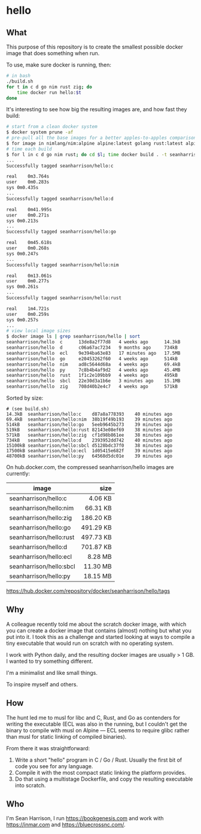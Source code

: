 # hello

## What

This purpose of this repository is to create the smallest possible docker image that does something when run. 

To use, make sure docker is running, then:

```bash
# in bash
./build.sh
for t in c d go nim rust zig; do 
    time docker run hello:$t
done
```

It's interesting to see how big the resulting images are, and how fast they build:

```bash
# start from a clean docker system
$ docker system prune -af
# pre-pull all the base images for a better apples-to-apples comparison
$ for image in nimlang/nim:alpine alpine:latest golang rust:latest alpine:latest; do docker pull $image; done
# time each build
$ for l in c d go nim rust; do cd $l; time docker build . -t seanharrison/hello:$l; cd ..; done
...
Successfully tagged seanharrison/hello:c

real	0m3.764s
user	0m0.283s
sys	0m0.435s
...
Successfully tagged seanharrison/hello:d

real	0m41.995s
user	0m0.271s
sys	0m0.213s
...
Successfully tagged seanharrison/hello:go

real	0m45.618s
user	0m0.268s
sys	0m0.247s
...
Successfully tagged seanharrison/hello:nim

real	0m13.061s
user	0m0.277s
sys	0m0.261s
...
Successfully tagged seanharrison/hello:rust

real	1m4.721s
user	0m0.259s
sys	0m0.257s
...
# view local image sizes
$ docker image ls | grep seanharrison/hello | sort
seanharrison/hello  c      13de8a2f77d8   4 weeks ago      14.3kB
seanharrison/hello  d      c06a67ac7234   9 months ago     734kB
seanharrison/hello  ecl    9e394ba63e83   17 minutes ago   17.5MB
seanharrison/hello  go     e20453262f60   4 weeks ago      514kB
seanharrison/hello  nim    ad8c5644d68a   4 weeks ago      69.4kB
seanharrison/hello  py     7c8b4b4af9d2   4 weeks ago      45.4MB
seanharrison/hello  rust   1f1c2e109bb9   4 weeks ago      495kB
seanharrison/hello  sbcl   22e30d3a1b6e   3 minutes ago    15.1MB
seanharrison/hello  zig    708d40b2e4c7   4 weeks ago      571kB
```
Sorted by size:
```
# (see build.sh)
14.3kB  seanharrison/hello:c    d87a8a778393    40 minutes ago
69.4kB  seanharrison/hello:nim  38b19f49b193    39 minutes ago
514kB   seanharrison/hello:go   5eeb9645b273    39 minutes ago
519kB   seanharrison/hello:rust 82143e08ef69    38 minutes ago
571kB   seanharrison/hello:zig  cf1d98b861ee    38 minutes ago
734kB   seanharrison/hello:d    2393952dd742    40 minutes ago
15100kB seanharrison/hello:sbcl d5128bdc37f0    38 minutes ago
17500kB seanharrison/hello:ecl  1d05415e682f    39 minutes ago
48700kB seanharrison/hello:py   64568d5dc01e    39 minutes ago
```

On hub.docker.com, the compressed seanharrison/hello images are currently:

image                   | size
------------------------|----------:
seanharrison/hello:c    |   4.06 KB
seanharrison/hello:nim  |  66.31 KB
seanharrison/hello:zig  | 186.20 KB
seanharrison/hello:go   | 491.29 KB
seanharrison/hello:rust | 497.73 KB
seanharrison/hello:d    | 701.87 KB
seanharrison/hello:ecl  |   8.28 MB
seanharrison/hello:sbcl |  11.30 MB
seanharrison/hello:py   |  18.15 MB

<https://hub.docker.com/repository/docker/seanharrison/hello/tags>

## Why

A colleague recently told me about the scratch docker image, with which you can create a docker image that contains (almost) nothing but what you put into it. I took this as a challenge and started looking at ways to compile a tiny executable that would run on scratch with no operating system. 

I work with Python daily, and the resulting docker images are usually > 1 GB. I wanted to try something different.

I'm a minimalist and like small things.

To inspire myself and others.

## How

The hunt led me to musl for libc and C, Rust, and Go as contenders for writing the executable (ECL was also in the running, but I couldn't get the binary to compile with musl on Alpine — ECL seems to require glibc rather than musl for static linking of compiled binaries). 

From there it was straightforward:

1. Write a short "hello" program in C / Go / Rust. Usually the first bit of code you see for any language.
2. Compile it with the most compact static linking the platform provides.
3. Do that using a multistage Dockerfile, and copy the resulting executable into scratch.

## Who

I'm Sean Harrison, I run <https://bookgenesis.com> and work with <https://inmar.com> and <https://bluecrossnc.com/>. 